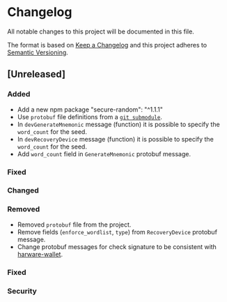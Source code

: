 # Changelog
All notable changes to this project will be documented in this file.

The format is based on [Keep a Changelog](http://keepachangelog.com/en/1.0.0/)
and this project adheres to [Semantic Versioning](http://semver.org/spec/v2.0.0.html).

## [Unreleased]

### Added

- Add a new npm package "secure-random": "^1.1.1"
- Use `protobuf` file definitions from a [`git submodule`](http://github.com/skycoin/hardware-wallet-protob.git).
- In `devGenerateMnemonic` message (function) it is possible to specify the `word_count` for the seed.
- In `devRecoveryDevice` message (function) it is possible to specify the `word_count` for the seed.
- Add `word_count` field in `GenerateMnemonic` protobuf message.

### Fixed

### Changed

### Removed

- Removed `protobuf` file from the project.
- Remove fields (`enforce_wordlist`, `type`) from `RecoveryDevice` protobuf message.
- Change protobuf messages for check signature to be consistent with [harware-wallet](https://github.com/skycoin/hardware-wallet/blob/2648cf384b5455c994ba54acf6a31cd1272c6f66/tiny-firmware/protob/messages.options#L21).

### Fixed

### Security

